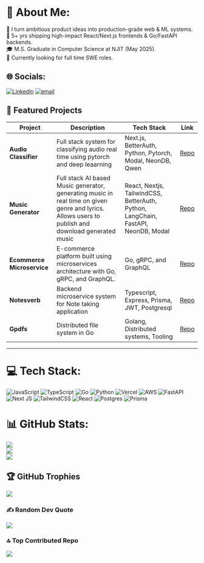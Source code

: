 # 💫 About Me:
🔭 I turn ambitious product ideas into production-grade web & ML systems.<br>💼 5+ yrs shipping high-impact React/Next.js frontends & Go/FastAPI backends.<br>🎓 M.S. Graduate in Computer Science at NJIT (May 2025).<br>🤖 Currently looking for full time SWE roles.


## 🌐 Socials:
[![LinkedIn](https://img.shields.io/badge/LinkedIn-%230077B5.svg?logo=linkedin&logoColor=white)](https://linkedin.com/in/siddharthkundu) [![email](https://img.shields.io/badge/Email-D14836?logo=gmail&logoColor=white)](mailto:siddharth.kundu95@gmail.com) 

## 🚀 Featured Projects

| Project | Description | Tech Stack | Link |
|---------|-------------|------------|------|
| **Audio Classifier** | Full stack system for classifying audio real time using pytorch and deep leaarning | Next.js, BetterAuth, Python, Pytorch, Modal, NeonDB, Qwen | [Repo](https://github.com/sid995/AudioClassifier) |
| **Music Generator** | Full stack AI based Music generator, generating music in real time on given genre and lyrics. Allows users to publish and download generated music | React, Nextjs, TailwindCSS, BetterAuth, Python, LangChain, FastAPI, NeonDB, Modal | [Repo](https://github.com/sid995/MusicGenerator) |
| **Ecommerce Microservice** | E-commerce platform built using microservices architecture with Go, gRPC, and GraphQL. | Go, gRPC, and GraphQL | [Repo](https://github.com/sid995/ecommerce-microservice) |
| **Notesverb** | Backend microservice system for Note taking application | Typescript, Express, Prisma, JWT, Postgresql | [Repo](https://github.com/sid995/NotesVerb) |
| **Gpdfs** | Distributed file system in Go | Golang, Distributed systems, Tooling | [Repo](https://github.com/sid995/gpdfs) |

---

# 💻 Tech Stack:
![JavaScript](https://img.shields.io/badge/javascript-%23323330.svg?style=for-the-badge&logo=javascript&logoColor=%23F7DF1E) ![TypeScript](https://img.shields.io/badge/typescript-%23007ACC.svg?style=for-the-badge&logo=typescript&logoColor=white) ![Go](https://img.shields.io/badge/go-%2300ADD8.svg?style=for-the-badge&logo=go&logoColor=white) ![Python](https://img.shields.io/badge/python-3670A0?style=for-the-badge&logo=python&logoColor=ffdd54) ![Vercel](https://img.shields.io/badge/vercel-%23000000.svg?style=for-the-badge&logo=vercel&logoColor=white) ![AWS](https://img.shields.io/badge/AWS-%23FF9900.svg?style=for-the-badge&logo=amazon-aws&logoColor=white) ![FastAPI](https://img.shields.io/badge/FastAPI-005571?style=for-the-badge&logo=fastapi) ![Next JS](https://img.shields.io/badge/Next-black?style=for-the-badge&logo=next.js&logoColor=white) ![TailwindCSS](https://img.shields.io/badge/tailwindcss-%2338B2AC.svg?style=for-the-badge&logo=tailwind-css&logoColor=white) ![React](https://img.shields.io/badge/react-%2320232a.svg?style=for-the-badge&logo=react&logoColor=%2361DAFB) ![Postgres](https://img.shields.io/badge/postgres-%23316192.svg?style=for-the-badge&logo=postgresql&logoColor=white) ![Prisma](https://img.shields.io/badge/Prisma-3982CE?style=for-the-badge&logo=Prisma&logoColor=white)

# 📊 GitHub Stats:
![](https://github-readme-stats.vercel.app/api?username=sid995&theme=gotham&hide_border=false&include_all_commits=true&count_private=true)<br/>
![](https://nirzak-streak-stats.vercel.app/?user=sid995&theme=gotham&hide_border=false)<br/>
![](https://github-readme-stats.vercel.app/api/top-langs/?username=sid995&theme=gotham&hide_border=false&include_all_commits=true&count_private=true&layout=compact)

## 🏆 GitHub Trophies
![](https://github-profile-trophy.vercel.app/?username=sid995&theme=radical&no-frame=false&no-bg=true&margin-w=4)

### ✍️ Random Dev Quote
![](https://quotes-github-readme.vercel.app/api?type=horizontal&theme=radical)

### 🔝 Top Contributed Repo
![](https://github-contributor-stats.vercel.app/api?username=sid995&limit=5&theme=dark&combine_all_yearly_contributions=true)
